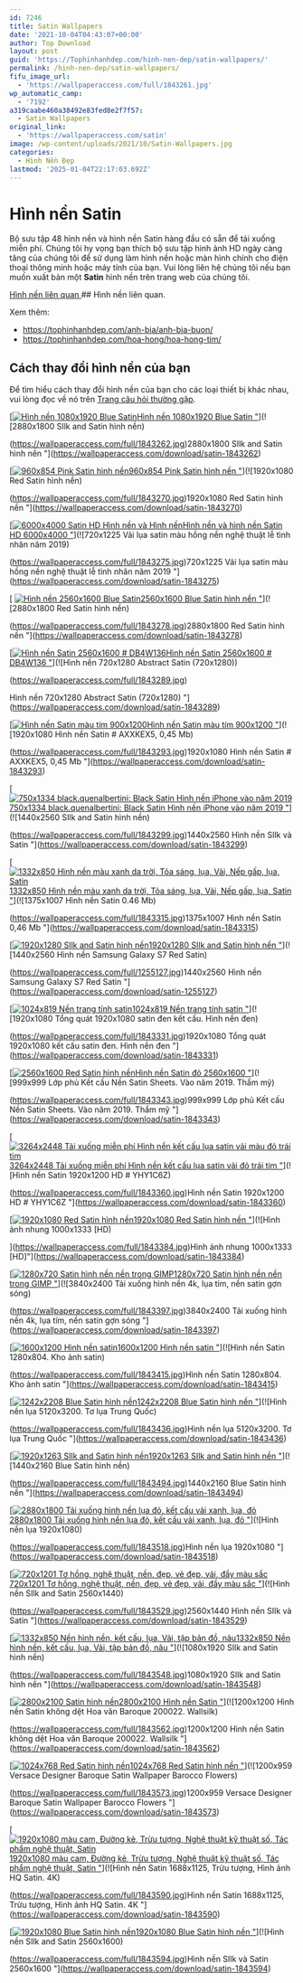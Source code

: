 ```yaml
---
id: 7246
title: Satin Wallpapers
date: '2021-10-04T04:43:07+00:00'
author: Top Download
layout: post
guid: 'https://Tophinhanhdep.com/hinh-nen-dep/satin-wallpapers/'
permalink: /hinh-nen-dep/satin-wallpapers/
fifu_image_url:
  - 'https://wallpaperaccess.com/full/1843261.jpg'
wp_automatic_camp:
  - '7192'
a319caabe460a38492e83fed8e2f7f57:
  - Satin Wallpapers
original_link:
  - 'https://wallpaperaccess.com/satin'
image: /wp-content/uploads/2021/10/Satin-Wallpapers.jpg
categories:
  - Hình Nền Đẹp
lastmod: '2025-01-04T22:17:03.692Z'
---
```

# Hình nền Satin

Bộ sưu tập 48 hình nền và hình nền Satin hàng đầu có sẵn để tải xuống miễn phí. Chúng tôi hy vọng bạn thích bộ sưu tập hình ảnh HD ngày càng tăng của chúng tôi để sử dụng làm hình nền hoặc màn hình chính cho điện thoại thông minh hoặc máy tính của bạn. Vui lòng liên hệ chúng tôi nếu bạn muốn xuất bản một **Satin** hình nền trên trang web của chúng tôi.

[Hình nền liên quan ](#related) ## Hình nền liên quan.

   
 Xem thêm:

   
- <https://tophinhanhdep.com/anh-bia/anh-bia-buon/>
- <https://tophinhanhdep.com/hoa-hong/hoa-hong-tim/>

## Cách thay đổi hình nền của bạn

Để tìm hiểu cách thay đổi hình nền của bạn cho các loại thiết bị khác nhau, vui lòng đọc về nó trên [Trang câu hỏi thường gặp](https://tophinhanhdep.com/faq/).

  
[[![Hình nền 1080x1920 Blue Satin](https://wallpaperaccess.com/full/1843261.jpg)Hình nền 1080x1920 Blue Satin "](https://wallpaperaccess.com/download/satin-1843261)](![2880x1800 SIlk and Satin hình nền)

(https://wallpaperaccess.com/full/1843262.jpg)2880x1800 SIlk and Satin hình nền "](https://wallpaperaccess.com/download/satin-1843262)

[[![960x854 Pink Satin hình nền](https://wallpaperaccess.com/full/1843268.jpg)960x854 Pink Satin hình nền "](https://wallpaperaccess.com/download/satin-1843268)](![1920x1080 Red Satin hình nền)

(https://wallpaperaccess.com/full/1843270.jpg)1920x1080 Red Satin hình nền "](https://wallpaperaccess.com/download/satin-1843270)

[[![6000x4000 Satin HD Hình nền và Hình nền](https://wallpaperaccess.com/full/1843272.jpg)Hình nền và hình nền Satin HD 6000x4000 "](https://wallpaperaccess.com/download/satin-1843272)](![720x1225 Vải lụa satin màu hồng nền nghệ thuật lễ tình nhân năm 2019)

(https://wallpaperaccess.com/full/1843275.jpg)720x1225 Vải lụa satin màu hồng nền nghệ thuật lễ tình nhân năm 2019 "](https://wallpaperaccess.com/download/satin-1843275)

[ [![Hình nền 2560x1600 Blue Satin](https://wallpaperaccess.com/full/810082.jpg)2560x1600 Blue Satin hình nền "](https://wallpaperaccess.com/download/satin-810082)](![2880x1800 Red Satin hình nền)

(https://wallpaperaccess.com/full/1843278.jpg)2880x1800 Red Satin hình nền "](https://wallpaperaccess.com/download/satin-1843278)

[[![Hình nền Satin 2560x1600 # DB4W136](https://wallpaperaccess.com/full/1843285.jpg)Hình nền Satin 2560x1600 # DB4W136 "](https://wallpaperaccess.com/download/satin-1843285)](![Hình nền 720x1280 Abstract Satin (720x1280))

(https://wallpaperaccess.com/full/1843289.jpg)

Hình nền 720x1280 Abstract Satin (720x1280) "](https://wallpaperaccess.com/download/satin-1843289)

[[![Hình nền Satin màu tím 900x1200](https://wallpaperaccess.com/full/1843291.jpg)Hình nền Satin màu tím 900x1200 "](https://wallpaperaccess.com/download/satin-1843291)](![1920x1080 Hình nền Satin # AXXKEX5, 0,45 Mb)

(https://wallpaperaccess.com/full/1843293.jpg)1920x1080 Hình nền Satin # AXXKEX5, 0,45 Mb "](https://wallpaperaccess.com/download/satin-1843293)

[[![750x1334 black.quenalbertini: Black Satin Hình nền iPhone vào năm 2019](https://wallpaperaccess.com/full/804971.jpg) 750x1334 black.quenalbertini: Black Satin Hình nền iPhone vào năm 2019 "](https://wallpaperaccess.com/download/satin-804971)](![1440x2560 SIlk and Satin hình nền)

(https://wallpaperaccess.com/full/1843299.jpg)1440x2560 Hình nền SIlk và Satin "](https://wallpaperaccess.com/download/satin-1843299)

[[![1332x850 Hình nền màu xanh da trời, Tỏa sáng, lụa, Vải, Nếp gấp, lụa, Satin](https://wallpaperaccess.com/full/1843305.jpg)1332x850 Hình nền màu xanh da trời, Tỏa sáng, lụa, Vải, Nếp gấp, lụa, Satin "](https://wallpaperaccess.com/download/satin-1843305)](![1375x1007 Hình nền Satin 0.46 Mb)

(https://wallpaperaccess.com/full/1843315.jpg)1375x1007 Hình nền Satin 0,46 Mb "](https://wallpaperaccess.com/download/satin-1843315)

[[![1920x1280 SIlk and Satin hình nền](https://wallpaperaccess.com/full/1843320.jpg)1920x1280 SIlk and Satin hình nền "](https://wallpaperaccess.com/download/satin-1843320)](![1440x2560 Hình nền Samsung Galaxy S7 Red Satin)

(https://wallpaperaccess.com/full/1255127.jpg)1440x2560 Hình nền Samsung Galaxy S7 Red Satin "](https://wallpaperaccess.com/download/satin-1255127)

[[![1024x819 Nền trang tính satin](https://wallpaperaccess.com/full/1843330.jpg)1024x819 Nền trang tính satin "](https://wallpaperaccess.com/download/satin-1843330)](![1920x1080 Tổng quát 1920x1080 satin đen kết cấu.  Hình nền đen)

(https://wallpaperaccess.com/full/1843331.jpg)1920x1080 Tổng quát 1920x1080 kết cấu satin đen. Hình nền đen "](https://wallpaperaccess.com/download/satin-1843331)

[[![2560x1600 Red Satin hình nền](https://wallpaperaccess.com/full/1843333.jpg)Hình nền Satin đỏ 2560x1600 "](https://wallpaperaccess.com/download/satin-1843333)](![999x999 Lớp phủ Kết cấu Nền Satin Sheets.  Vào năm 2019. Thẩm mỹ)

(https://wallpaperaccess.com/full/1843343.jpg)999x999 Lớp phủ Kết cấu Nền Satin Sheets. Vào năm 2019. Thẩm mỹ "](https://wallpaperaccess.com/download/satin-1843343)

[[![3264x2448 Tải xuống miễn phí Hình nền kết cấu lụa satin vải màu đỏ trái tim](https://wallpaperaccess.com/full/1843355.jpg)3264x2448 Tải xuống miễn phí Hình nền kết cấu lụa satin vải đỏ trái tim "](https://wallpaperaccess.com/download/satin-1843355)](![Hình nền Satin 1920x1200 HD # YHY1C6Z)

(https://wallpaperaccess.com/full/1843360.jpg)Hình nền Satin 1920x1200 HD # YHY1C6Z "](https://wallpaperaccess.com/download/satin-1843360)

[[![1920x1080 Red Satin hình nền](https://wallpaperaccess.com/full/1843374.jpg)1920x1080 Red Satin hình nền "](https://wallpaperaccess.com/download/satin-1843374)](![Hình ảnh nhung 1000x1333 [HD)

](https://wallpaperaccess.com/full/1843384.jpg)Hình ảnh nhung 1000x1333 \[HD\]"](https://wallpaperaccess.com/download/satin-1843384)

[[![1280x720 Satin hình nền nền trong GIMP](https://wallpaperaccess.com/full/1843387.jpg)1280x720 Satin hình nền nền trong GIMP "](https://wallpaperaccess.com/download/satin-1843387)](![3840x2400 Tải xuống hình nền 4k, lụa tím, nền satin gợn sóng)

(https://wallpaperaccess.com/full/1843397.jpg)3840x2400 Tải xuống hình nền 4k, lụa tím, nền satin gợn sóng "](https://wallpaperaccess.com/download/satin-1843397)

[[![1600x1200 Hình nền satin](https://wallpaperaccess.com/full/1843414.jpg)1600x1200 Hình nền satin "](https://wallpaperaccess.com/download/satin-1843414)](![Hình nền Satin 1280x804.  Kho ảnh satin)

(https://wallpaperaccess.com/full/1843415.jpg)Hình nền Satin 1280x804. Kho ảnh satin "](https://wallpaperaccess.com/download/satin-1843415)

[[![1242x2208 Blue Satin hình nền](https://wallpaperaccess.com/full/826434.jpg)1242x2208 Blue Satin hình nền "](https://wallpaperaccess.com/download/satin-826434)](![Hình nền lụa 5120x3200.  Tơ lụa Trung Quốc)

(https://wallpaperaccess.com/full/1843436.jpg)Hình nền lụa 5120x3200. Tơ lụa Trung Quốc "](https://wallpaperaccess.com/download/satin-1843436)

[[![1920x1263 SIlk and Satin hình nền](https://wallpaperaccess.com/full/1843460.jpg)1920x1263 SIlk and Satin hình nền "](https://wallpaperaccess.com/download/satin-1843460)](![1440x2160 Blue Satin hình nền)

(https://wallpaperaccess.com/full/1843494.jpg)1440x2160 Blue Satin hình nền "](https://wallpaperaccess.com/download/satin-1843494)

[[![2880x1800 Tải xuống hình nền lụa đỏ, kết cấu vải xanh, lụa, đỏ](https://wallpaperaccess.com/full/1843500.jpg)2880x1800 Tải xuống hình nền lụa đỏ, kết cấu vải xanh, lụa, đỏ "](https://wallpaperaccess.com/download/satin-1843500)](![Hình nền lụa 1920x1080)

(https://wallpaperaccess.com/full/1843518.jpg)Hình nền lụa 1920x1080 "](https://wallpaperaccess.com/download/satin-1843518)

[[![720x1201 Tơ hồng, nghệ thuật, nền, đẹp, vẻ đẹp, vải, đầy màu sắc](https://wallpaperaccess.com/full/1843524.jpg)720x1201 Tơ hồng, nghệ thuật, nền, đẹp, vẻ đẹp, vải, đầy màu sắc "](https://wallpaperaccess.com/download/satin-1843524)](![Hình nền SIlk and Satin 2560x1440)

(https://wallpaperaccess.com/full/1843529.jpg)2560x1440 Hình nền SIlk và Satin "](https://wallpaperaccess.com/download/satin-1843529)

[[![1332x850 Nền hình nền, kết cấu, lụa, Vải, tập bản đồ, nâu](https://wallpaperaccess.com/full/1843544.jpg)1332x850 Nền hình nền, kết cấu, lụa, Vải, tập bản đồ, nâu "](https://wallpaperaccess.com/download/satin-1843544)](![1080x1920 SIlk and Satin hình nền)

(https://wallpaperaccess.com/full/1843548.jpg)1080x1920 SIlk and Satin hình nền "](https://wallpaperaccess.com/download/satin-1843548)

[[![2800x2100 Satin hình nền](https://wallpaperaccess.com/full/1843554.jpg)2800x2100 Hình nền Satin "](https://wallpaperaccess.com/download/satin-1843554)](![1200x1200 Hình nền Satin không dệt Hoa văn Baroque 200022. Wallsilk)

(https://wallpaperaccess.com/full/1843562.jpg)1200x1200 Hình nền Satin không dệt Hoa văn Baroque 200022. Wallsilk "](https://wallpaperaccess.com/download/satin-1843562)

[[![1024x768 Red Satin hình nền](https://wallpaperaccess.com/full/1843572.jpg)1024x768 Red Satin hình nền "](https://wallpaperaccess.com/download/satin-1843572)](![1200x959 Versace Designer Baroque Satin Wallpaper Barocco Flowers)

(https://wallpaperaccess.com/full/1843573.jpg)1200x959 Versace Designer Baroque Satin Wallpaper Barocco Flowers "](https://wallpaperaccess.com/download/satin-1843573)

[[![1920x1080 màu cam, Đường kẻ, Trừu tượng, Nghệ thuật kỹ thuật số, Tác phẩm nghệ thuật, Satin](https://wallpaperaccess.com/full/1843585.jpg)1920x1080 màu cam, Đường kẻ, Trừu tượng, Nghệ thuật kỹ thuật số, Tác phẩm nghệ thuật, Satin "](https://wallpaperaccess.com/download/satin-1843585)](![Hình nền Satin 1688x1125, Trừu tượng, Hình ảnh HQ Satin.  4K)

(https://wallpaperaccess.com/full/1843590.jpg)Hình nền Satin 1688x1125, Trừu tượng, Hình ảnh HQ Satin. 4K "](https://wallpaperaccess.com/download/satin-1843590)

[[![1920x1080 Blue Satin hình nền](https://wallpaperaccess.com/full/1843592.jpg)1920x1080 Blue Satin hình nền "](https://wallpaperaccess.com/download/satin-1843592)](![Hình nền SIlk and Satin 2560x1600)

(https://wallpaperaccess.com/full/1843594.jpg)Hình nền SIlk và Satin 2560x1600 "](https://wallpaperaccess.com/download/satin-1843594)
